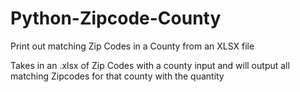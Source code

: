 # Python-Zipcode-County
Print out matching Zip Codes in a County from an XLSX file

Takes in an .xlsx of Zip Codes with a county input and will output all matching Zipcodes for that county with the quantity
